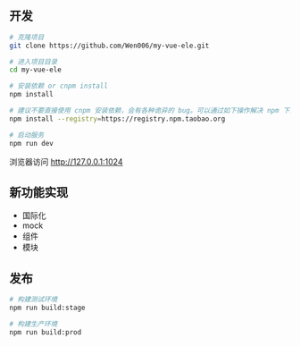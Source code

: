 ## 开发



```bash
# 克隆项目
git clone https://github.com/Wen006/my-vue-ele.git

# 进入项目目录
cd my-vue-ele

# 安装依赖 or cnpm install
npm install   

# 建议不要直接使用 cnpm 安装依赖，会有各种诡异的 bug。可以通过如下操作解决 npm 下载速度慢的问题
npm install --registry=https://registry.npm.taobao.org

# 启动服务
npm run dev
```

浏览器访问 http://127.0.0.1:1024

## 新功能实现

-  国际化
-  mock
-  组件
-  模块



## 发布

```bash
# 构建测试环境
npm run build:stage

# 构建生产环境
npm run build:prod
```